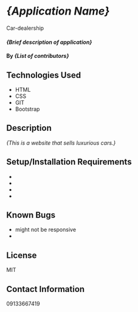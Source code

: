# _{Application Name}_
Car-dealership
#### _{Brief description of application}_

#### By _**{List of contributors}**_

## Technologies Used

* HTML
* CSS
* GIT
* Bootstrap

## Description

_{This is a website that sells luxurious cars.}_

## Setup/Installation Requirements

* 
* 
* 
* 




## Known Bugs

* might not be responsive
* 

## License

MIT

## Contact Information
09133667419